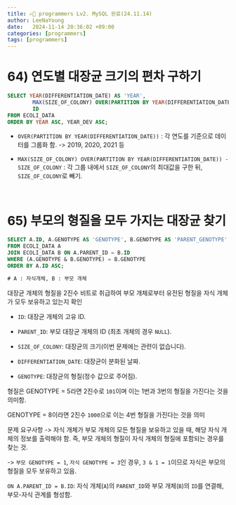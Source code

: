 ```yaml
---
title: ✍🏻 programmers Lv2. MySQL 완료(24.11.14)
author: LeeNaYoung
date:   2024-11-14 20:36:02 +09:00
categories: [programmers]
tags: [programmers]
---
```


# 64) 연도별 대장균 크기의 편차 구하기

```sql
SELECT YEAR(DIFFERENTIATION_DATE) AS 'YEAR',
        MAX(SIZE_OF_COLONY) OVER(PARTITION BY YEAR(DIFFERENTIATION_DATE)) - SIZE_OF_COLONY AS 'YEAR_DEV', 
        ID
FROM ECOLI_DATA
ORDER BY YEAR ASC, YEAR_DEV ASC;
```

 - `OVER(PARTITION BY YEAR(DIFFERENTIATION_DATE))` : 각 연도를 기준으로 데이터를 그룹화 함. -> 2019, 2020, 2021 등

- `MAX(SIZE_OF_COLONY) OVER(PARTITION BY YEAR(DIFFERENTIATION_DATE)) - SIZE_OF_COLONY` : 각 그룹 내에서 `SIZE_OF_COLONY`의 최대값을 구한 뒤, `SIZE_OF_COLONY`로 빼기.

<br>


# 65) 부모의 형질을 모두 가지는 대장균 찾기

```sql
SELECT A.ID, A.GENOTYPE AS 'GENOTYPE', B.GENOTYPE AS 'PARENT_GENOTYPE'
FROM ECOLI_DATA A
JOIN ECOLI_DATA B ON A.PARENT_ID = B.ID
WHERE (A.GENOTYPE & B.GENOTYPE) = B.GENOTYPE
ORDER BY A.ID ASC;

# A : 자식개체, B : 부모 개체
```

대장균 개체의 형질을 2진수 비트로 취급하여 부모 개체로부터 유전된 형질을 자식 개체가 모두 보유하고 있는지 확인

-   `ID`: 대장균 개체의 고유 ID.

-   `PARENT_ID`: 부모 대장균 개체의 ID (최초 개체의 경우 `NULL`).
-   `SIZE_OF_COLONY`: 대장균의 크기(이번 문제에는 관련이 없습니다).
-   `DIFFERENTIATION_DATE`: 대장균이 분화된 날짜.
-   `GENOTYPE`: 대장균의 형질(정수 값으로 주어짐).

형질은 GENOTYPE = 5라면 2진수로 `101`이며 이는 1번과 3번의 형질을 가진다는 것을 의미함.

GENOTYPE = 8이라면 2진수 `1000`으로 이는 4번 형질을 가진다는 것을 의미

문제 요구사항 -> 자식 개체가 부모 개체의 모든 형질을 보유하고 있을 때, 해당 자식 개체의 정보를 출력해야 함. 즉, 부모 개체의 형질이 자식 개체의 형질에 포함되는 경우를 찾는 것.

-> `부모 GENOTYPE = 1`, `자식 GENOTYPE = 3`인 경우, `3 & 1 = 1`이므로 자식은 부모의 형질을 모두 보유하고 있음.


`ON A.PARENT_ID = B.ID`: 자식 개체(`A`)의 `PARENT_ID`와 부모 개체(`B`)의 `ID`를 연결해, 부모-자식 관계를 형성함. 